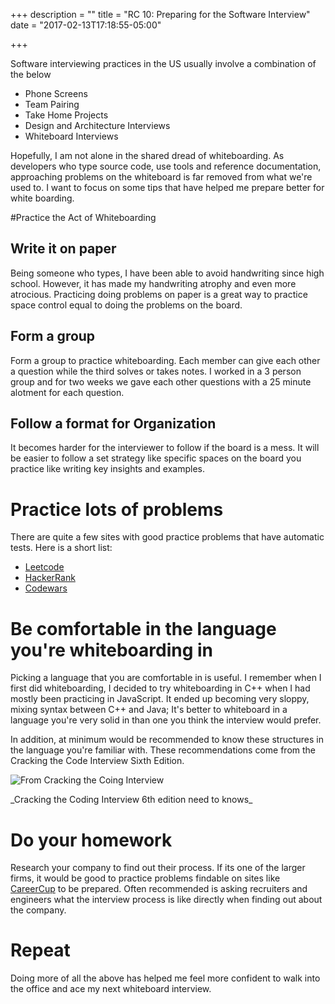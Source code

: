+++
description = ""
title = "RC 10: Preparing for the Software Interview"
date = "2017-02-13T17:18:55-05:00"

+++


Software interviewing practices in the US usually involve a combination of the below

- Phone Screens
- Team Pairing
- Take Home Projects
- Design and Architecture Interviews
- Whiteboard Interviews

Hopefully, I am not alone in the shared dread of whiteboarding. As developers who type source code, use tools and reference documentation, approaching problems on the whiteboard is far removed from what we're used to. I want to focus on some tips that have helped me prepare better for white boarding.



#Practice the Act of Whiteboarding

## Write it on paper
Being someone who types, I have been able to avoid handwriting since high school. However, it has made my handwriting atrophy and even more atrocious. Practicing doing problems on paper is a great way to practice space control equal to doing the problems on the board.

## Form a group
Form a group to practice whiteboarding. Each member can give each other a question while the third solves or takes notes. I worked in a 3 person group and for two weeks we gave each other questions with a 25 minute alotment for each question.


## Follow a format for Organization
It becomes harder for the interviewer to follow if the board is a mess. It will be easier to follow a set strategy like specific spaces on the board you practice like writing key insights and examples.

# Practice lots of problems
There are quite a few sites with good practice problems that have automatic tests.
Here is a short list:

- [Leetcode](https://leetcode.com)
- [HackerRank](https://hackerrank.com)
- [Codewars](https://codewars.com)

# Be comfortable in the language you're whiteboarding in

Picking a language that you are comfortable in is useful. I remember when I first did whiteboarding, I decided to try whiteboarding in C++ when I had mostly been practicing in JavaScript. It ended up becoming very sloppy, mixing syntax between C++ and Java; It's better to whiteboard in a language you're very solid in than one you think the interview would prefer.

In addition, at minimum would be recommended to know these structures in the language you're familiar with. These recommendations come from the Cracking the Code Interview Sixth Edition.

![From Cracking the Coing Interview](https://lh3.googleusercontent.com/l5PCpfvRPSN4aSSlwVA_SAzBTqcuC65IUsZPymIcWvZmO9s15kKyojGPv4RRxbcJrxCToELSAPf8uNbNlgHWrIcuepVTcfY-ij8-nG8jaYLJcistZXzrIYFz-j5LzMNExUfowyZHY5UkcPuK1zvFIn-tB0efuLndNGh4-xMRrfTdWHkHhkhMWzxNTVjt7him9uYQDVBWwVUIDtOizuUtnfAFZQNketiX5mpak08X05NLG8ijrpuon261KGjOtopCiChEwv9GOjXkGPugdT_OYI2FmksDJYDshJweCCRWGFfamQJfauxLlnql39l0wzl5vXZ6SLOXaTn6LwEM_Pa1xjDK27WsUcehfHukbhZqzZS4WdiF75QLuI-nMk8458drgcTT7eYY3Ynw1t-LRRfFdKGLkhzkgd_2DDCr2DdPObPMhBucjxChUlqq7RtW80fMMpl_yYQ2cVIyuWxVaIm6jdp-FbOobwNdcLoLE8dtNtDA3tWTMH8Ed345Zm5wJyHU-gnHJfjWeQMOxhD2fg42H_BOWza2tjz_7FnLKsv-CcRI8vWCCK4szwFk3fXPUx_-JlKYKcCvygPopXoKX9EtEDS7135mjzF333H6fEP1WeLOCn0Fx5rKWw=w1400-h996-no)
<div class="caption">_Cracking the Coding Interview 6th edition need to knows_</div>

# Do your homework
Research your company to find out their process. If its one of the larger firms, it would be good to practice problems findable on sites like [CareerCup](http://careercup.com/) to be prepared. Often recommended is asking recruiters and engineers what the interview process is like directly when finding out about the company.


# Repeat
Doing more of all the above has helped me feel more confident to walk into the office and ace my next whiteboard interview.
